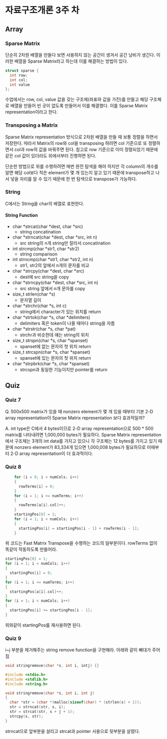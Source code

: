 # 자료구조개론 3주 차

## Array

### Sparse Matrix

단순히 2차원 배열을 만들다 보면 사용하지 않는 공간이 생겨서 공간 낭비가 생긴다. 이러한 배열을 Sparse Matrix라고 하는데 이를 해결하는 방법이 있다.

``` c
struct sparse {
  int row;
  int col;
  int value
};
```

수업에서는 row, col, value 값을 갖는 구조체(좌표와 값을 가진)를 만들고 해당 구조체로 배열을 만들어 빈 곳이 없도록 만들어서 이를 해결했다. 이를 Sparse Matrix representation이라고 한다.

### Transposing a Matrix

Sparse Matrix representation 방식으로 2차원 배열을 만들 때 보통 정렬을 하면서 저장한다. 따라서 Matrix의 row와 col을 transposing 하려면 col 기준으로 또 정렬하면서 col과 row의 값을 바꿔주면 된다. 참고로 row 기준으로 이미 정렬되었기 때문에 같은 col 값이 있더라도 위에서부터 진행하면 된다.

단순한 방법으로 위를 수행하려면 매번 완전 탐색을 해야 하지만 각 column의 개수를 알면 해당 col보다 작은 element가 몇 개 있는지 알고 있기 때문에 transpose하고 나서 넣을 자리를 알 수 있기 때문에 한 번 탐색으로 transpose가 가능하다.

### String

C에서는 String을 char의 배열로 표현한다.

#### String Function

- char \*strcat(char \*dest, char *src)
  - string concatination
- char \*strncat(char \*dest, char *src, int n)
  - src string의 n개 string만 잘라서 concatination
- int strcmp(char \*str1, char *str2)
  - string comparison
- int strncmp(char \*str1, char *str2, int n)
  - str1, str2의 앞에서 n개의 문자를 비교
- char \*strcpy(char \*dest, char *src)
  - dest에 src string을 copy
- char \*strncpy(char \*dest, char *src, int n)
  - src string 앞에서 n개 문자를 copy
- size_t strlen(char *s)
  - 문자열 길이
- char \*strchr(char *s, int c)
  - string에서 character가 있는 위치를 return
- char \*strtok(char \*s, char *delimiters)
  - delimiters 혹은 token이 나올 때마다 string을 자름
- char \*strstr(char \*s, char *pat)
  - strchr과 비슷한데 얘는 string의 위치
- size_t strspn(char \*s, char *spanset)
  - spanset에 없는 문자의 첫 위치 return
- size_t strcspn(char \*s, char *spanset)
  - spanset에 있는 문자의 첫 위치 return
- char \*strpbrk(char \*s, char *spanset)
  - strcspn과 동일한 기능이지만 pointer를 return

## Quiz

### Quiz 7

Q. 500x500 matrix가 있을 때 nonzero element가 몇 개 있을 때부터 기본 2-D array representation이 Sparse Matrix representation 보다 효과적일까?

A. int type은 C에서 4 bytes이므로 2-D array representation으로 500 * 500 matrix를 나타내려면 1,000,000 bytes가 필요하다. Sparse Matrix representation에서 구조체는 3개의 int data를 가지고 있으니 각 구조체는 12 bytes를 가지고 있기 때문에 nonzero element가 83,334개 있으면 1,000,008 bytes가 필요하므로 이때부터 2-D array representation이 더 효과적이다.

### Quiz 8

``` c
    for (i = 0; i < numCols; i++)
    {
      rowTerms[i] = 0;
    }
    for (i = 1; i <= numTerms; i++)
    {
      rowTerms[a[i].col]++;
    }
    startingPos[0] = 1;
    for (i = 1; i < numCols; i++)
    {
      startingPos[i] = startingPos[i - 1] + rowTerms[i - 1];
    }
```

위 코드는 Fast Matrix Transpose을 수행하는 코드의 일부분이다. rowTerms 없이 똑같이 작동하도록 만들어라.

``` c
startingPos[0] = 1;
for (i = 1; i < numCols; i++)
{
  startingPos[i] = 0;
}
for (i = 1; i <= numTerms; i++)
{
  startingPos[a[i].col]++;
}
for (i = 1; i < numCols; i++)
{
  startingPos[i] += startingPos[i - 1];
}
```

위와같이 startingPos를 재사용하면 된다.

### Quiz 9

i~j 부분을 제거해주는 string remove function을 구현해라. 아래와 같이 뼈대가 주어짐

``` c
void stringremove(char *s, int i, intj) {}
```

``` c
#include <stdio.h>
#include <stdlib.h>
#include <string.h>

void stringremove(char *s, int i, int j)
{
  char *str = (char *)malloc(sizeof(char) * (strlen(s) + 1));
  str = strncat(str, s, i);
  str = strcat(str, s + j + 1);
  strcpy(s, str);
}
```

strncat으로 앞부분을 살리고 strcat과 pointer 사용으로 뒷부분을 살렸다.
